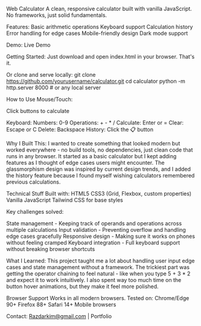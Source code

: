 Web Calculator
A clean, responsive calculator built with vanilla JavaScript. No frameworks, just solid fundamentals.

Features:
Basic arithmetic operations
Keyboard support
Calculation history
Error handling for edge cases
Mobile-friendly design
Dark mode support

Demo:
Live Demo 

Getting Started:
Just download and open index.html in your browser. That's it.

Or clone and serve locally:
git clone https://github.com/yourusername/calculator.git
cd calculator
python -m http.server 8000  # or any local server

How to Use
Mouse/Touch:

Click buttons to calculate

Keyboard:
Numbers: 0-9
Operations: + - * /
Calculate: Enter or =
Clear: Escape or C
Delete: Backspace
History: Click the 📋 button

Why I Built This:
I wanted to create something that looked modern but worked everywhere - no build tools, no dependencies, just clean code that runs in any browser. It started as a basic calculator but I kept adding features as I thought of edge cases users might encounter.
The glassmorphism design was inspired by current design trends, and I added the history feature because I found myself wishing calculators remembered previous calculations.

Technical Stuff
Built with:
HTML5
CSS3 (Grid, Flexbox, custom properties)
Vanilla JavaScript
Tailwind CSS for base styles

Key challenges solved:

State management - Keeping track of operands and operations across multiple calculations
Input validation - Preventing overflow and handling edge cases gracefully
Responsive design - Making sure it works on phones without feeling cramped
Keyboard integration - Full keyboard support without breaking browser shortcuts

What I Learned:
This project taught me a lot about handling user input edge cases and state management without a framework. The trickiest part was getting the operator chaining to feel natural - like when you type 5 + 3 * 2 and expect it to work intuitively.
I also spent way too much time on the button hover animations, but they make it feel more polished.

Browser Support
Works in all modern browsers. Tested on:
Chrome/Edge 90+
Firefox 88+
Safari 14+
Mobile browsers

Contact: Razdarkim@gmail.com | Portfolio